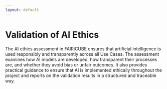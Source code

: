 ```yaml
---
layout: default
---
```


<h1 class="cards-page-title">Validation of AI Ethics</h1>

<div class="paragraph">
<p>
The AI ethics assessment in FAIRiCUBE ensures that artificial intelligence is used responsibly and transparently across all Use Cases. The assessment examines how AI models are developed, how transparent their processes are, and whether they avoid bias or unfair outcomes. It also provides practical guidance to ensure that AI is implemented ethically throughout the project and reports on the validation results in a structured and traceable way. 
</p>
</div>
